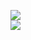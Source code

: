 [![](https://img.shields.io/badge/Made%20With-Github%20Spray-lightgrey.svg?style=for-the-badge&logo=github)](https://github.com/Annihil/github-spray#30303)  
[![](https://i.imgur.com/2DrTn0Z.gif)](https://github.com/Annihil/github-spray)